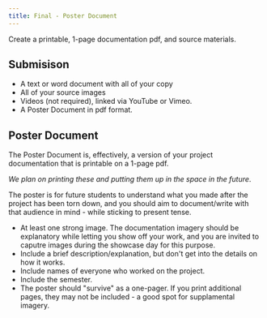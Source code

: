 ```yaml
---
title: Final - Poster Document
---
```


Create a printable, 1-page documentation pdf, and source materials.

## Submisison
- A text or word document with all of your copy
- All of your source images
- Videos (not required), linked via YouTube or Vimeo.
- A Poster Document in pdf format.

## Poster Document
The Poster Document is, effectively, a version of your project documentation that is printable on a 1-page pdf.

*We plan on printing these and putting them up in the space in the future*.

The poster is for future students to understand what you made after the project has been torn down, and you should aim to document/write with that audience in mind - while sticking to present tense.

- At least one strong image. The documentation imagery should be explanatory while letting you show off your work, and you are invited to caputre images during the showcase day for this purpose.
- Include a brief description/explanation, but don't get into the details on how it works.
- Include names of everyone who worked on the project.
- Include the semester.
- The poster should "survive" as a one-pager. If you print additional pages, they may not be included - a good spot for supplamental imagery.

